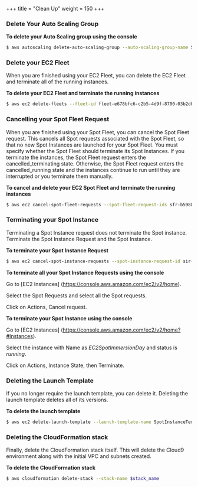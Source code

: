+++
title = "Clean Up"
weight = 150
+++

### Delete Your Auto Scaling Group

**To delete your Auto Scaling group using the console**

```bash
$ aws autoscaling delete-auto-scaling-group --auto-scaling-group-name SpotInstanceASG --force-delete
```

### Delete your EC2 Fleet

When you are finished using your EC2 Fleet, you can delete the EC2 Fleet
and terminate all of the running instances.

**To delete your EC2 Fleet and terminate the running instances**

```bash
$ aws ec2 delete-fleets --fleet-id fleet-e678bfc6-c2b5-4d9f-8700-03b2db30b183 --terminate-instances 
```

### Cancelling your Spot Fleet Request

When you are finished using your Spot Fleet, you can cancel the Spot Fleet request. This cancels all Spot requests associated with the Spot Fleet, so that no new Spot Instances are launched for your Spot Fleet.
You must specify whether the Spot Fleet should terminate its Spot Instances. If you terminate the instances, the Spot Fleet request enters the cancelled\_terminating state. Otherwise, the Spot Fleet request enters the cancelled\_running state and the instances continue to run until they are interrupted or you terminate them manually.

**To cancel and delete your EC2 Spot Fleet and terminate the running instances**

```bash
$ aws ec2 cancel-spot-fleet-requests --spot-fleet-request-ids sfr-b5988c3c-e5a3-4648-ac71-88eaf0f4c11e --terminate-instances 
```

### Terminating your Spot Instance

Terminating a Spot Instance request does not terminate the Spot instance. Terminate the Spot Instance Request and the Spot Instance.

**To terminate your Spot Instance Request**

```bash
$ aws ec2 cancel-spot-instance-requests --spot-instance-request-id sir-wxz8bjpq
```

**To terminate all your Spot Instance Requests using the console**

Go to [EC2 Instances] (https://console.aws.amazon.com/ec2/v2/home). 

Select the Spot Requests and select all the Spot requests.

Click on Actions, Cancel request. 

**To terminate your Spot Instance using the console**

Go to [EC2 Instances] (https://console.aws.amazon.com/ec2/v2/home?#Instances). 

Select the instance with Name as *EC2SpotImmersionDay* and status is *running*. 

Click on Actions, Instance State, then Terminate. 

### Deleting the Launch Template

If you no longer require the launch template, you can delete it. Deleting the launch template deletes all of its versions.

**To delete the launch template**

```bash
$ aws ec2 delete-launch-template --launch-template-name SpotInstanceTemplate
```

### Deleting the Cloud​Formation stack

Finally, delete the CloudFormation stack itself. This will delete the Cloud9 environment along with the initial VPC and subnets created.

**To delete the CloudFormation stack**

```bash
$ aws cloudformation delete-stack --stack-name $stack_name
```
